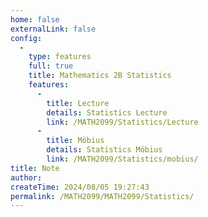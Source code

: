 ```yaml
---
home: false
externalLink: false
config:
  -
    type: features
    full: true
    title: Mathematics 2B Statistics
    features:
      -
        title: Lecture
        details: Statistics Lecture
        link: /MATH2099/Statistics/Lecture
      -
        title: Möbius
        details: Statistics Möbius
        link: /MATH2099/Statistics/mobius/
title: Note
author:
createTime: 2024/08/05 19:27:43
permalink: /MATH2099/MATH2099/Statistics/
---
```

